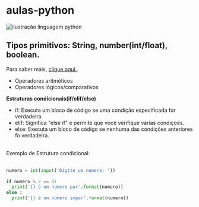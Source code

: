 # aulas-python

![ilustração linguagem python](https://beecrowd.com/wp-content/uploads/2024/04/2022-07-19-Melhores-cursos-de-Python.jpg)

## Tipos primitivos: String, number(int/float), boolean. <br/>
  Para saber mais, [clique aqui.](https://pythonacademy.com.br/blog/tipos-de-variaveis-no-python).
  
- Operadores aritméticos
- Operadores lógicos/comparativos
  
 **Estruturas condicionais(if/elif/else)**

- if: Executa um bloco de código se uma condição especificada for verdadeira.
- elif: Significa "else if" e permite que você verifique várias condiçoes.
- else: Executa um bloco de código se nenhuma das condições anteriores fo verdadeira.<br/>

 <br/> Exemplo de Estrutura condicional:<br/><br/>

```py
numero = int(input('Digite um numero: '))    
                                                
if numero % 2 == 0:                              
  print('{} é um numero par'.format(numero))     
else :                                           
  print('{} é um numero impar'.format(numero))
```

